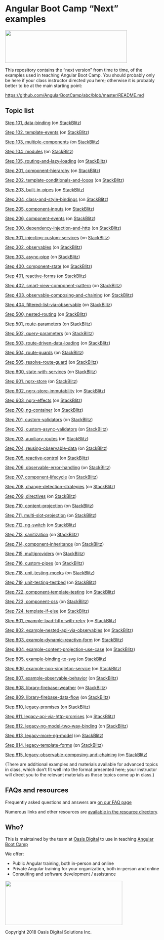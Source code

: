 # Angular Boot Camp “Next” examples

<img src="https://angularbootcamp.com/images/angular-boot-camp-logo.svg" width="394" height="106">

This repository contains the “next version” from time to time, of the examples used in teaching Angular Boot Camp. You should probably only be here if your class instructor directed you here; otherwise it is probably better to be at the main starting point:

https://github.com/AngularBootCamp/abc/blob/master/README.md

## Topic list


[Step 101, data-binding](https://github.com/AngularBootCamp/next/tree/data-binding)
 (on [StackBlitz](https://stackblitz.io/github/AngularBootCamp/next/tree/data-binding))

[Step 102, template-events](https://github.com/AngularBootCamp/next/tree/template-events)
 (on [StackBlitz](https://stackblitz.io/github/AngularBootCamp/next/tree/template-events))

[Step 103, multiple-components](https://github.com/AngularBootCamp/next/tree/multiple-components)
 (on [StackBlitz](https://stackblitz.io/github/AngularBootCamp/next/tree/multiple-components))

[Step 104, modules](https://github.com/AngularBootCamp/next/tree/modules)
 (on [StackBlitz](https://stackblitz.io/github/AngularBootCamp/next/tree/modules))

[Step 105, routing-and-lazy-loading](https://github.com/AngularBootCamp/next/tree/routing-and-lazy-loading)
 (on [StackBlitz](https://stackblitz.io/github/AngularBootCamp/next/tree/routing-and-lazy-loading))

[Step 201, component-hierarchy](https://github.com/AngularBootCamp/next/tree/component-hierarchy)
 (on [StackBlitz](https://stackblitz.io/github/AngularBootCamp/next/tree/component-hierarchy))

[Step 202, template-conditionals-and-loops](https://github.com/AngularBootCamp/next/tree/template-conditionals-and-loops)
 (on [StackBlitz](https://stackblitz.io/github/AngularBootCamp/next/tree/template-conditionals-and-loops))

[Step 203, built-in-pipes](https://github.com/AngularBootCamp/next/tree/built-in-pipes)
 (on [StackBlitz](https://stackblitz.io/github/AngularBootCamp/next/tree/built-in-pipes))

[Step 204, class-and-style-bindings](https://github.com/AngularBootCamp/next/tree/class-and-style-bindings)
 (on [StackBlitz](https://stackblitz.io/github/AngularBootCamp/next/tree/class-and-style-bindings))

[Step 205, component-inputs](https://github.com/AngularBootCamp/next/tree/component-inputs)
 (on [StackBlitz](https://stackblitz.io/github/AngularBootCamp/next/tree/component-inputs))

[Step 206, component-events](https://github.com/AngularBootCamp/next/tree/component-events)
 (on [StackBlitz](https://stackblitz.io/github/AngularBootCamp/next/tree/component-events))

[Step 300, dependency-injection-and-http](https://github.com/AngularBootCamp/next/tree/dependency-injection-and-http)
 (on [StackBlitz](https://stackblitz.io/github/AngularBootCamp/next/tree/dependency-injection-and-http))

[Step 301, injecting-custom-services](https://github.com/AngularBootCamp/next/tree/injecting-custom-services)
 (on [StackBlitz](https://stackblitz.io/github/AngularBootCamp/next/tree/injecting-custom-services))

[Step 302, observables](https://github.com/AngularBootCamp/next/tree/observables)
 (on [StackBlitz](https://stackblitz.io/github/AngularBootCamp/next/tree/observables))

[Step 303, async-pipe](https://github.com/AngularBootCamp/next/tree/async-pipe)
 (on [StackBlitz](https://stackblitz.io/github/AngularBootCamp/next/tree/async-pipe))

[Step 400, component-state](https://github.com/AngularBootCamp/next/tree/component-state)
 (on [StackBlitz](https://stackblitz.io/github/AngularBootCamp/next/tree/component-state))

[Step 401, reactive-forms](https://github.com/AngularBootCamp/next/tree/reactive-forms)
 (on [StackBlitz](https://stackblitz.io/github/AngularBootCamp/next/tree/reactive-forms))

[Step 402, smart-view-component-pattern](https://github.com/AngularBootCamp/next/tree/smart-view-component-pattern)
 (on [StackBlitz](https://stackblitz.io/github/AngularBootCamp/next/tree/smart-view-component-pattern))

[Step 403, observable-composing-and-chaining](https://github.com/AngularBootCamp/next/tree/observable-composing-and-chaining)
 (on [StackBlitz](https://stackblitz.io/github/AngularBootCamp/next/tree/observable-composing-and-chaining))

[Step 404, filtered-list-via-observable](https://github.com/AngularBootCamp/next/tree/filtered-list-via-observable)
 (on [StackBlitz](https://stackblitz.io/github/AngularBootCamp/next/tree/filtered-list-via-observable))

[Step 500, nested-routing](https://github.com/AngularBootCamp/next/tree/nested-routing)
 (on [StackBlitz](https://stackblitz.io/github/AngularBootCamp/next/tree/nested-routing))

[Step 501, route-parameters](https://github.com/AngularBootCamp/next/tree/route-parameters)
 (on [StackBlitz](https://stackblitz.io/github/AngularBootCamp/next/tree/route-parameters))

[Step 502, query-parameters](https://github.com/AngularBootCamp/next/tree/query-parameters)
 (on [StackBlitz](https://stackblitz.io/github/AngularBootCamp/next/tree/query-parameters))

[Step 503, route-driven-data-loading](https://github.com/AngularBootCamp/next/tree/route-driven-data-loading)
 (on [StackBlitz](https://stackblitz.io/github/AngularBootCamp/next/tree/route-driven-data-loading))

[Step 504, route-guards](https://github.com/AngularBootCamp/next/tree/route-guards)
 (on [StackBlitz](https://stackblitz.io/github/AngularBootCamp/next/tree/route-guards))

[Step 505, resolve-route-guard](https://github.com/AngularBootCamp/next/tree/resolve-route-guard)
 (on [StackBlitz](https://stackblitz.io/github/AngularBootCamp/next/tree/resolve-route-guard))

[Step 600, state-with-services](https://github.com/AngularBootCamp/next/tree/state-with-services)
 (on [StackBlitz](https://stackblitz.io/github/AngularBootCamp/next/tree/state-with-services))

[Step 601, ngrx-store](https://github.com/AngularBootCamp/next/tree/ngrx-store)
 (on [StackBlitz](https://stackblitz.io/github/AngularBootCamp/next/tree/ngrx-store))

[Step 602, ngrx-store-immutability](https://github.com/AngularBootCamp/next/tree/ngrx-store-immutability)
 (on [StackBlitz](https://stackblitz.io/github/AngularBootCamp/next/tree/ngrx-store-immutability))

[Step 603, ngrx-effects](https://github.com/AngularBootCamp/next/tree/ngrx-effects)
 (on [StackBlitz](https://stackblitz.io/github/AngularBootCamp/next/tree/ngrx-effects))

[Step 700, ng-container](https://github.com/AngularBootCamp/next/tree/ng-container)
 (on [StackBlitz](https://stackblitz.io/github/AngularBootCamp/next/tree/ng-container))

[Step 701, custom-validators](https://github.com/AngularBootCamp/next/tree/custom-validators)
 (on [StackBlitz](https://stackblitz.io/github/AngularBootCamp/next/tree/custom-validators))

[Step 702, custom-async-validators](https://github.com/AngularBootCamp/next/tree/custom-async-validators)
 (on [StackBlitz](https://stackblitz.io/github/AngularBootCamp/next/tree/custom-async-validators))

[Step 703, auxiliary-routes](https://github.com/AngularBootCamp/next/tree/auxiliary-routes)
 (on [StackBlitz](https://stackblitz.io/github/AngularBootCamp/next/tree/auxiliary-routes))

[Step 704, reusing-observable-data](https://github.com/AngularBootCamp/next/tree/reusing-observable-data)
 (on [StackBlitz](https://stackblitz.io/github/AngularBootCamp/next/tree/reusing-observable-data))

[Step 705, reactive-control](https://github.com/AngularBootCamp/next/tree/reactive-control)
 (on [StackBlitz](https://stackblitz.io/github/AngularBootCamp/next/tree/reactive-control))

[Step 706, observable-error-handling](https://github.com/AngularBootCamp/next/tree/observable-error-handling)
 (on [StackBlitz](https://stackblitz.io/github/AngularBootCamp/next/tree/observable-error-handling))

[Step 707, component-lifecycle](https://github.com/AngularBootCamp/next/tree/component-lifecycle)
 (on [StackBlitz](https://stackblitz.io/github/AngularBootCamp/next/tree/component-lifecycle))

[Step 708, change-detection-strategies](https://github.com/AngularBootCamp/next/tree/change-detection-strategies)
 (on [StackBlitz](https://stackblitz.io/github/AngularBootCamp/next/tree/change-detection-strategies))

[Step 709, directives](https://github.com/AngularBootCamp/next/tree/directives)
 (on [StackBlitz](https://stackblitz.io/github/AngularBootCamp/next/tree/directives))

[Step 710, content-projection](https://github.com/AngularBootCamp/next/tree/content-projection)
 (on [StackBlitz](https://stackblitz.io/github/AngularBootCamp/next/tree/content-projection))

[Step 711, multi-slot-projection](https://github.com/AngularBootCamp/next/tree/multi-slot-projection)
 (on [StackBlitz](https://stackblitz.io/github/AngularBootCamp/next/tree/multi-slot-projection))

[Step 712, ng-switch](https://github.com/AngularBootCamp/next/tree/ng-switch)
 (on [StackBlitz](https://stackblitz.io/github/AngularBootCamp/next/tree/ng-switch))

[Step 713, sanitization](https://github.com/AngularBootCamp/next/tree/sanitization)
 (on [StackBlitz](https://stackblitz.io/github/AngularBootCamp/next/tree/sanitization))

[Step 714, component-inheritance](https://github.com/AngularBootCamp/next/tree/component-inheritance)
 (on [StackBlitz](https://stackblitz.io/github/AngularBootCamp/next/tree/component-inheritance))

[Step 715, multiproviders](https://github.com/AngularBootCamp/next/tree/multiproviders)
 (on [StackBlitz](https://stackblitz.io/github/AngularBootCamp/next/tree/multiproviders))

[Step 716, custom-pipes](https://github.com/AngularBootCamp/next/tree/custom-pipes)
 (on [StackBlitz](https://stackblitz.io/github/AngularBootCamp/next/tree/custom-pipes))

[Step 718, unit-testing-mocks](https://github.com/AngularBootCamp/next/tree/unit-testing-mocks)
 (on [StackBlitz](https://stackblitz.io/github/AngularBootCamp/next/tree/unit-testing-mocks))

[Step 719, unit-testing-testbed](https://github.com/AngularBootCamp/next/tree/unit-testing-testbed)
 (on [StackBlitz](https://stackblitz.io/github/AngularBootCamp/next/tree/unit-testing-testbed))

[Step 722, component-template-testing](https://github.com/AngularBootCamp/next/tree/component-template-testing)
 (on [StackBlitz](https://stackblitz.io/github/AngularBootCamp/next/tree/component-template-testing))

[Step 723, component-css](https://github.com/AngularBootCamp/next/tree/component-css)
 (on [StackBlitz](https://stackblitz.io/github/AngularBootCamp/next/tree/component-css))

[Step 724, template-if-else](https://github.com/AngularBootCamp/next/tree/template-if-else)
 (on [StackBlitz](https://stackblitz.io/github/AngularBootCamp/next/tree/template-if-else))

[Step 801, example-load-http-with-retry](https://github.com/AngularBootCamp/next/tree/example-load-http-with-retry)
 (on [StackBlitz](https://stackblitz.io/github/AngularBootCamp/next/tree/example-load-http-with-retry))

[Step 802, example-nested-api-via-observables](https://github.com/AngularBootCamp/next/tree/example-nested-api-via-observables)
 (on [StackBlitz](https://stackblitz.io/github/AngularBootCamp/next/tree/example-nested-api-via-observables))

[Step 803, example-dynamic-reactive-form](https://github.com/AngularBootCamp/next/tree/example-dynamic-reactive-form)
 (on [StackBlitz](https://stackblitz.io/github/AngularBootCamp/next/tree/example-dynamic-reactive-form))

[Step 804, example-content-projection-use-case](https://github.com/AngularBootCamp/next/tree/example-content-projection-use-case)
 (on [StackBlitz](https://stackblitz.io/github/AngularBootCamp/next/tree/example-content-projection-use-case))

[Step 805, example-binding-to-svg](https://github.com/AngularBootCamp/next/tree/example-binding-to-svg)
 (on [StackBlitz](https://stackblitz.io/github/AngularBootCamp/next/tree/example-binding-to-svg))

[Step 806, example-non-singleton-service](https://github.com/AngularBootCamp/next/tree/example-non-singleton-service)
 (on [StackBlitz](https://stackblitz.io/github/AngularBootCamp/next/tree/example-non-singleton-service))

[Step 807, example-observable-behavior](https://github.com/AngularBootCamp/next/tree/example-observable-behavior)
 (on [StackBlitz](https://stackblitz.io/github/AngularBootCamp/next/tree/example-observable-behavior))

[Step 808, library-firebase-weather](https://github.com/AngularBootCamp/next/tree/library-firebase-weather)
 (on [StackBlitz](https://stackblitz.io/github/AngularBootCamp/next/tree/library-firebase-weather))

[Step 809, library-firebase-data-flow](https://github.com/AngularBootCamp/next/tree/library-firebase-data-flow)
 (on [StackBlitz](https://stackblitz.io/github/AngularBootCamp/next/tree/library-firebase-data-flow))

[Step 810, legacy-promises](https://github.com/AngularBootCamp/next/tree/legacy-promises)
 (on [StackBlitz](https://stackblitz.io/github/AngularBootCamp/next/tree/legacy-promises))

[Step 811, legacy-api-via-http-promises](https://github.com/AngularBootCamp/next/tree/legacy-api-via-http-promises)
 (on [StackBlitz](https://stackblitz.io/github/AngularBootCamp/next/tree/legacy-api-via-http-promises))

[Step 812, legacy-ng-model-two-way-binding](https://github.com/AngularBootCamp/next/tree/legacy-ng-model-two-way-binding)
 (on [StackBlitz](https://stackblitz.io/github/AngularBootCamp/next/tree/legacy-ng-model-two-way-binding))

[Step 813, legacy-more-ng-model](https://github.com/AngularBootCamp/next/tree/legacy-more-ng-model)
 (on [StackBlitz](https://stackblitz.io/github/AngularBootCamp/next/tree/legacy-more-ng-model))

[Step 814, legacy-template-forms](https://github.com/AngularBootCamp/next/tree/legacy-template-forms)
 (on [StackBlitz](https://stackblitz.io/github/AngularBootCamp/next/tree/legacy-template-forms))

[Step 815, legacy-observable-composing-and-chaining](https://github.com/AngularBootCamp/next/tree/legacy-observable-composing-and-chaining)
 (on [StackBlitz](https://stackblitz.io/github/AngularBootCamp/next/tree/legacy-observable-composing-and-chaining))

(There are additional examples and materials available for advanced topics in class, which don’t fit well into the format presented here; your instructor will direct you to the relevant materials as those topics come up in class.)

## FAQs and resources

Frequently asked questions and answers are [on our FAQ page](FAQ.md)

Numerous links and other resources are [available in the resource directory](Resources).

## Who?

This is maintained by the team at [Oasis Digital](https://oasisdigital.com/) to use in teaching [Angular Boot Camp](https://angularbootcamp.com/)

We offer:

*   Public Angular training, both in-person and online
*   Private Angular training for your organization, both in-person and online
*   Consulting and software development / assistance

<img src="https://oasisdigital.com/images/od-logo.svg" width="379" height="143">

Copyright 2018 Oasis Digital Solutions Inc.
